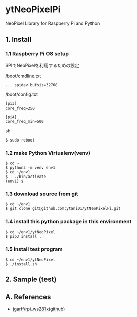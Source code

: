 # ytNeoPixelPi
NeoPixel Library for Raspberry Pi and Python

## 1. Install

### 1.1 Raspberry Pi OS setup

SPIでNeoPixelを利用するための設定

/boot/cmdline.txt
```
... spidev.bufsiz=32768
```

/boot/config.txt
```
[pi3]
core_freq=250

[pi4]
core_freq_min=500
```

sh
```
$ sudo reboot
```

### 1.2 make Python Virtualenv(venv)

```
$ cd ~
$ python3 -m venv env1
$ cd ~/env1
$ . ./bin/activate
(env1) $
```

### 1.3 download source from git

```
$ cd ~/env1
$ git clone git@github.com:ytani01/ytNeoPixelPi.git
```

### 1.4 install this python package in this environment

```
$ cd ~/env1/ytNeoPixel
$ pip3 install .
```


### 1.5 install test program

```
$ cd ~/env1/ytNeoPixel
$ ./install.sh
```

## 2. Sample (test)



## A. References

* [jgarff/rpi_ws281x(github)](https://github.com/jgarff/rpi_ws281x)
